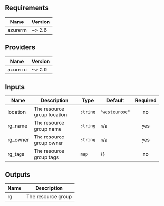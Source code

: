 ## Requirements

| Name | Version |
|------|---------|
| azurerm | ~> 2.6 |

## Providers

| Name | Version |
|------|---------|
| azurerm | ~> 2.6 |

## Inputs

| Name | Description | Type | Default | Required |
|------|-------------|------|---------|:--------:|
| location | The resource group location | `string` | `"westeurope"` | no |
| rg\_name | The resource group name | `string` | n/a | yes |
| rg\_owner | The resource group owner | `string` | n/a | yes |
| rg\_tags | The resource group tags | `map` | `{}` | no |

## Outputs

| Name | Description |
|------|-------------|
| rg | The resource group |

